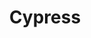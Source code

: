 ---
facebook: https://facebook.com/cypressio
git: https://github.com/cypress-io/cypress
logohandle: cypressio
sort: cypress
title: Cypress
twitter: https://x.com/Cypress_io
website: https://www.cypress.io/
---